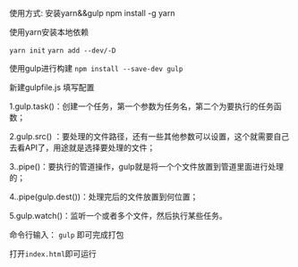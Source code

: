 使用方式:
安装yarn&&gulp
npm install -g yarn


使用yarn安装本地依赖 

`yarn init`
`yarn add --dev/-D`

使用gulp进行构建
`npm install --save-dev gulp`

新建gulpfile.js 填写配置

1.gulp.task()：创建一个任务，第一个参数为任务名，第二个为要执行的任务函数；

2.gulp.src() ：要处理的文件路径，还有一些其他参数可以设置，这个就需要自己去看API了，用途就是选择要处理的文件；

3..pipe()：要执行的管道操作，gulp就是将一个个文件放置到管道里面进行处理的；

4..pipe(gulp.dest())：处理完后的文件放置到何位置；

5.gulp.watch()：监听一个或者多个文件，然后执行某些任务。

命令行输入：
`gulp` 即可完成打包

打开`index.html`即可运行

